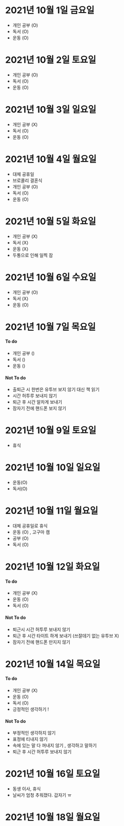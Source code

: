 
# 2021년 10월 1일 금요일 

- 개인 공부 (O)
- 독서 (O)
- 운동 (O)

# 2021년 10월 2일 토요일

- 개인 공부 (O)
- 독서 (O)
- 운동 (O)

# 2021년 10월 3일 일요일

- 개인 공부 (X)
- 독서 (O)
- 운동 (O)

# 2021년 10월 4일 월요일 

- 대체 공휴일
- 브로콜리 결혼식 
- 개인 공부 (O)
- 독서 (O)
- 운동 (O)

# 2021년 10월 5일 화요일

- 개인 공부 (X)
- 독서 (X)
- 운동 (X)
- 두통으로 인해 일찍 잠

# 2021년 10월 6일 수요일

- 개인 공부 (O)
- 독서 (X)
- 운동 (O)

# 2021년 10월 7일 목요일

#### To do 

- 개인 공부 ()
- 독서 ()
- 운동 ()

#### Not To do 

- 출퇴근 시 한번은 유투브 보지 않기 대신 책 읽기 
- 시간 허투루 보내지 않기
- 퇴근 후 시간 알차게 보내기
- 잠자기 전에 핸드폰 보지 않기

# 2021년 10월 9일 토요일 

- 휴식

# 2021년 10월 10일 일요일

- 운동(O)
- 독서(O)

# 2021년 10월 11일 월요일

- 대체 공휴일로 휴식
- 운동 (O) , 고구마 캠
- 공부 (O)
- 독서 (O)

# 2021년 10월 12일 화요일 

#### To do

- 개인 공부 (X)
- 운동 (O)
- 독서 (O)

#### Not To do

- 퇴근시 시간 허투루 보내지 않기 
- 퇴근 후 시간 타이트 하게 보내기 (쓰잘데기 없는 유투브 X)
- 잠자기 전에 핸드폰 만지지 않기 

# 2021년 10월 14일 목요일 

#### To do 

- 개인 공부 (X)
- 운동 (O)
- 독서 (O)
- 긍정적인 생각하기 !

#### Not To do

- 부정적인 생각하지 않기 
- 표정에 티내지 않기 
- 속에 있는 말 다 꺼내지 않기 , 생각하고 말하기 
- 퇴근 후 시간 허투루 보내지 않기

# 2021년 10월 16일 토요일 

- 동생 이사, 휴식
- 날씨가 엄청 추워졌다. 갑자기 ㅠ

# 2021년 10월 18일 월요일